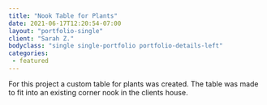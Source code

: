 ```yaml
---
title: "Nook Table for Plants"
date: 2021-06-17T12:20:54-07:00
layout: "portfolio-single"
client: "Sarah Z."
bodyclass: "single single-portfolio portfolio-details-left"
categories:
 - featured
---
```

For this project a custom table for plants was created. The table was made to fit into an existing corner nook in the clients house.
